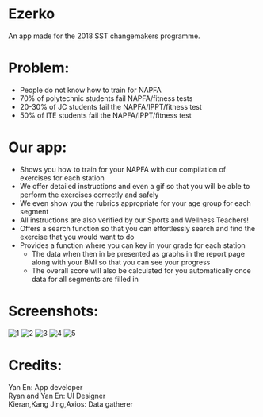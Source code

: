 # Ezerko
An app made for the 2018 SST changemakers programme.

# Problem:
- People do not know how to train for NAPFA
- 70% of polytechnic students fail NAPFA/fitness tests
- 20-30% of JC students fail the NAPFA/IPPT/fitness test
- 50% of ITE students fail the NAPFA/IPPT/fitness test

# Our app:
- Shows you how to train for your NAPFA with our compilation of exercises for each station
 - We offer detailed instructions and even a gif so that you will be able to perform the exercises correctly and safely
 - We even show you the rubrics appropriate for your age group for each segment
 - All instructions are also verified by our Sports and Wellness Teachers!
- Offers a search function so that you can effortlessly search and find the exercise that you would want to do
- Provides a function where you can key in your grade for each station
  - The data when then in be presented as graphs in the report page along with your BMI so that you can see your progress
  - The overall score will also be calculated for you automatically once data for all segments are filled in
# Screenshots:
![1](/assets/Screenshot_1.png)
![2](/assets/Screenshot_2.png)
![3](/assets/Screenshot_3.png)
![4](/assets/Screenshot_4.png)
![5](/assets/Screenshot_5.png)
# Credits:
Yan En: App developer <br />
Ryan and Yan En: UI Designer <br />
Kieran,Kang Jing,Axios: Data gatherer <br />

